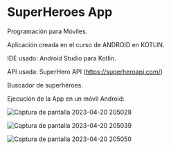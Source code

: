 # SuperHeroes App

Programación para Móviles.

Aplicación creada en el curso de ANDROID en KOTLIN.

IDE usado: Android Studio para Kotlin.

API usada: SuperHero API (https://superheroapi.com/)

Buscador de superhéroes.

Ejecución de la App en un móvil Android:

![Captura de pantalla 2023-04-20 205028](https://user-images.githubusercontent.com/72325257/233529648-b0715f5c-900f-4a08-95f7-0fa17a163fe4.png)

![Captura de pantalla 2023-04-20 205039](https://user-images.githubusercontent.com/72325257/233529656-8fce4e0f-f9a1-4cf7-b143-1a12926ba812.png)

![Captura de pantalla 2023-04-20 205050](https://user-images.githubusercontent.com/72325257/233529662-46f61c01-9ab7-4e61-897f-eefda4fb6445.png)
